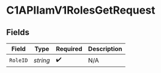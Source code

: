 # C1APIIamV1RolesGetRequest


## Fields

| Field              | Type               | Required           | Description        |
| ------------------ | ------------------ | ------------------ | ------------------ |
| `RoleID`           | *string*           | :heavy_check_mark: | N/A                |